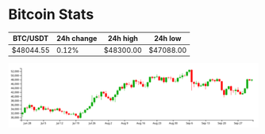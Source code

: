# Bitcoin Stats

BTC/USDT|24h change|24h high|24h low|
|---|---|---|---|
|$48044.55|0.12%|$48300.00|$47088.00|

<img src="./chart.svg">
